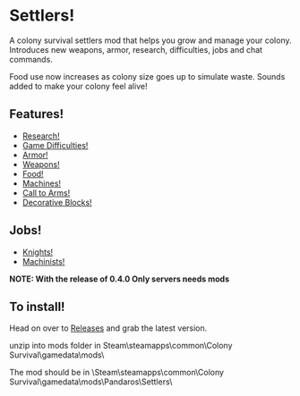 # Settlers!
A colony survival settlers mod that helps you grow and manage your colony. Introduces new weapons, armor, research, difficulties, jobs and chat commands.

Food use now increases as colony size goes up to simulate waste.
Sounds added to make your colony feel alive!

## Features!
* [Research!](https://github.com/JBurlison/Pandaros.Settlers/wiki/Research!)
* [Game Difficulties!](https://github.com/JBurlison/Pandaros.Settlers/wiki/Game-Difficulties!)
* [Armor!](https://github.com/JBurlison/Pandaros.Settlers/wiki/Armor!)
* [Weapons!](https://github.com/JBurlison/Pandaros.Settlers/wiki/Weapons!)
* [Food!](https://github.com/JBurlison/Pandaros.Settlers/wiki/Food!)
* [Machines!](https://github.com/JBurlison/Pandaros.Settlers/wiki/Machines!)
* [Call to Arms!](https://github.com/JBurlison/Pandaros.Settlers/wiki/Call-to-Arms!)
* [Decorative Blocks!](https://github.com/JBurlison/Pandaros.Settlers/wiki/Decorative-Blocks)

## Jobs!
* [Knights!](https://github.com/JBurlison/Pandaros.Settlers/wiki/Knights!)
* [Machinists!](https://github.com/JBurlison/Pandaros.Settlers/wiki/Machinists!)

**NOTE: With the release of 0.4.0 Only servers needs mods**

## To install!
Head on over to [Releases](https://github.com/JBurlison/Pandaros.Settlers/releases) and grab the latest version.

unzip into mods folder in Steam\steamapps\common\Colony Survival\gamedata\mods\

The mod should be in \Steam\steamapps\common\Colony Survival\gamedata\mods\Pandaros\Settlers\
